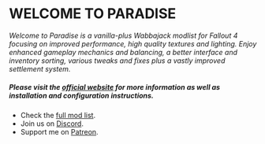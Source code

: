 # WELCOME TO PARADISE

*Welcome to Paradise is a vanilla-plus Wabbajack modlist for Fallout 4 focusing on improved performance, high quality textures and lighting. Enjoy enhanced gameplay mechanics and balancing, a better interface and inventory sorting, various tweaks and fixes plus a vastly improved settlement system.*

##### Please visit the [official website](https://thephoenixflavour.com/fo4/wtp/introduction/) for more information as well as installation and configuration instructions.

- Check the [full mod list](https://loadorderlibrary.com/lists/welcome-to-paradise).
- Join us on [Discord](https://discord.com/invite/BpwXX5f).
- Support me on [Patreon](https://www.patreon.com/thephoenixflavour).
